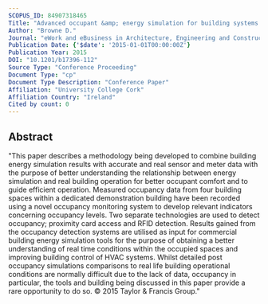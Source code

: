 ```yaml
---
SCOPUS_ID: 84907318465
Title: "Advanced occupant &amp; energy simulation for building systems control"
Author: "Browne D."
Journal: "eWork and eBusiness in Architecture, Engineering and Construction - Proceedings of the 10th European Conference on Product and Process Modelling, ECPPM 2014"
Publication Date: {'$date': '2015-01-01T00:00:00Z'}
Publication Year: 2015
DOI: "10.1201/b17396-112"
Source Type: "Conference Proceeding"
Document Type: "cp"
Document Type Description: "Conference Paper"
Affiliation: "University College Cork"
Affiliation Country: "Ireland"
Cited by count: 0
---
```


## Abstract
"This paper describes a methodology being developed to combine building energy simulation results with accurate and real sensor and meter data with the purpose of better understanding the relationship between energy simulation and real building operation for better occupant comfort and to guide efficient operation. Measured occupancy data from four building spaces within a dedicated demonstration building have been recorded using a novel occupancy monitoring system to develop relevant indicators concerning occupancy levels. Two separate technologies are used to detect occupancy; proximity card access and RFID detection. Results gained from the occupancy detection systems are utilised as input for commercial building energy simulation tools for the purpose of obtaining a better understanding of real time conditions within the occupied spaces and improving building control of HVAC systems. Whilst detailed post occupancy simulations comparisons to real life building operational conditions are normally difficult due to the lack of data, occupancy in particular, the tools and building being discussed in this paper provide a rare opportunity to do so. © 2015 Taylor & Francis Group."
